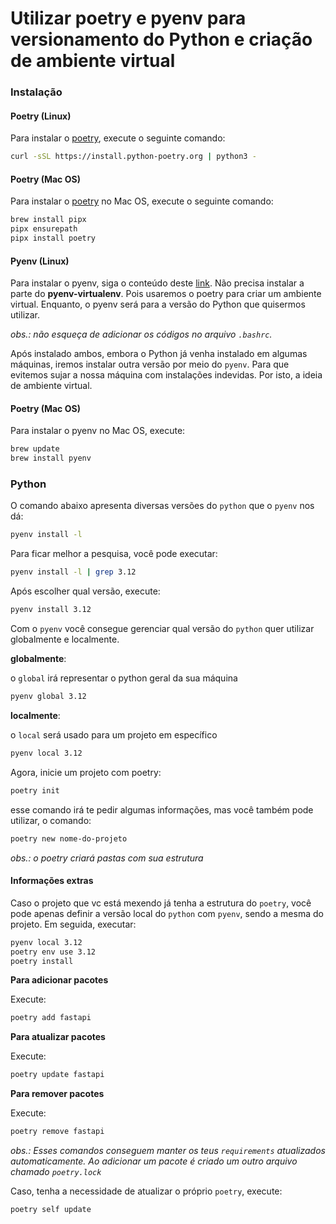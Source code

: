 # Utilizar poetry e pyenv para versionamento do Python e criação de ambiente virtual
### Instalação

#### Poetry (Linux)

Para instalar o [poetry](https://python-poetry.org/docs/), execute o seguinte comando:

```bash
curl -sSL https://install.python-poetry.org | python3 -
```
#### Poetry (Mac OS)

Para instalar o [poetry](https://python-poetry.org/docs/) no Mac OS, execute o seguinte comando:

```bash
brew install pipx
pipx ensurepath
pipx install poetry
```

#### Pyenv (Linux)
Para instalar o pyenv, siga o conteúdo deste [link](https://gist.github.com/trongnghia203/9cc8157acb1a9faad2de95c3175aa875). Não precisa instalar a parte do **pyenv-virtualenv**. Pois usaremos o poetry para criar um ambiente virtual. Enquanto, o pyenv será para a versão do Python que quisermos utilizar.

*obs.: não esqueça de adicionar os códigos no arquivo `.bashrc`.*

Após instalado ambos, embora o Python já venha instalado em algumas máquinas, iremos instalar outra versão por meio do `pyenv`. Para que evitemos sujar a nossa máquina com instalações indevidas. Por isto, a ideia de ambiente virtual.

#### Poetry (Mac OS)

Para instalar o pyenv no Mac OS, execute:

```bash
brew update
brew install pyenv
```

### Python
O comando abaixo apresenta diversas versões do `python` que o `pyenv` nos dá:
```bash
pyenv install -l
```

Para ficar melhor a pesquisa, você pode executar:
```bash
pyenv install -l | grep 3.12
```
Após escolher qual versão, execute:
```bash
pyenv install 3.12
```

Com o `pyenv` você consegue gerenciar qual versão do `python` quer utilizar globalmente e localmente.

**globalmente**:

o `global` irá representar o python geral da sua máquina

```bash
pyenv global 3.12
```

**localmente**:

o `local` será usado para um projeto em específico

```bash
pyenv local 3.12
```

Agora, inicie um projeto com poetry:
```bash
poetry init
```

esse comando irá te pedir algumas informações, mas você também pode utilizar, o comando:
```bash
poetry new nome-do-projeto
 ```
*obs.: o poetry criará pastas com sua estrutura*


#### Informações extras
Caso o projeto que vc está mexendo já tenha a estrutura do `poetry`, você pode apenas definir a versão local do `python` com `pyenv`, sendo a mesma do projeto. Em seguida, executar:

```bash
pyenv local 3.12
poetry env use 3.12
poetry install
```

**Para adicionar pacotes**

Execute:

```bash
poetry add fastapi
```

**Para atualizar pacotes**

Execute:

```bash
poetry update fastapi
```

**Para remover pacotes**

Execute:

```bash
poetry remove fastapi
```

*obs.: Esses comandos conseguem manter os teus `requirements` atualizados automaticamente. Ao adicionar um pacote é criado um outro arquivo chamado `poetry.lock`*

Caso, tenha a necessidade de atualizar o próprio `poetry`, execute:

```bash
poetry self update
```
